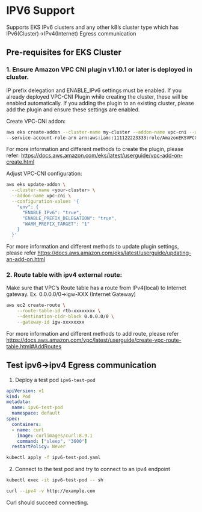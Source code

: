 # IPV6 Support

Supports EKS IPv6 clusters and any other k8’s cluster type which has IPv6(Cluster)->IPv4(Internet) Egress communication


## Pre-requisites for EKS Cluster


### 1. Ensure Amazon VPC CNI plugin v1.10.1 or later is deployed in cluster.
IP prefix delegation and ENABLE_IPv6 settings must be enabled. If you already deployed VPC-CNI Plugin while creating the cluster, these will be enabled automatically. If you adding the plugin to an existing cluster, please add the plugin and ensure these settings are enabled.

Create VPC-CNI addon:
```bash
aws eks create-addon --cluster-name my-cluster --addon-name vpc-cni --addon-version v1.20.0-eksbuild.1 \
--service-account-role-arn arn:aws:iam::111122223333:role/AmazonEKSVPCCNIRole
```
For more information and different methods to create the plugin, please refer: https://docs.aws.amazon.com/eks/latest/userguide/vpc-add-on-create.html

Adjust VPC-CNI configuration:

```bash
aws eks update-addon \
  --cluster-name <your-cluster> \
  --addon-name vpc-cni \
  --configuration-values '{
    "env": {
      "ENABLE_IPv6": "true",
      "ENABLE_PREFIX_DELEGATION": "true",
      "WARM_PREFIX_TARGET": "1"
    }
  }'
```

For more information and different methods to update plugin settings, please refer https://docs.aws.amazon.com/eks/latest/userguide/updating-an-add-on.html

### 2. Route table with ipv4 external route:
Make sure that VPC’s Route table has a route from  IPv4(local) to Internet gateway.
Ex. 0.0.0.0/0→igw-XXX (Internet Gateway)

```bash
aws ec2 create-route \
    --route-table-id rtb-xxxxxxxx \
    --destination-cidr-block 0.0.0.0/0 \
    --gateway-id igw-xxxxxxxx
```

For more information and different methods to add route, please refer https://docs.aws.amazon.com/vpc/latest/userguide/create-vpc-route-table.html#AddRoutes


## Test ipv6->ipv4 Egress communication

1. Deploy a test pod `ipv6-test-pod`

```yaml
apiVersion: v1
kind: Pod
metadata:
  name: ipv6-test-pod
  namespace: default
spec:
  containers:
  - name: curl
    image: curlimages/curl:8.9.1
    command: ["sleep", "3600"]
  restartPolicy: Never
```

```bash
kubectl apply -f ipv6-test-pod.yaml
```
2. Connect to the test pod and try to connect to an ipv4 endpoint

```bash
kubectl exec -it ipv6-test-pod -- sh

curl --ipv4 -v http://example.com
```
Curl should succeed connecting.
